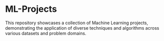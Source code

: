 # ML-Projects
This repository showcases a collection of Machine Learning projects, demonstrating the application of diverse techniques and algorithms across various datasets and problem domains.
